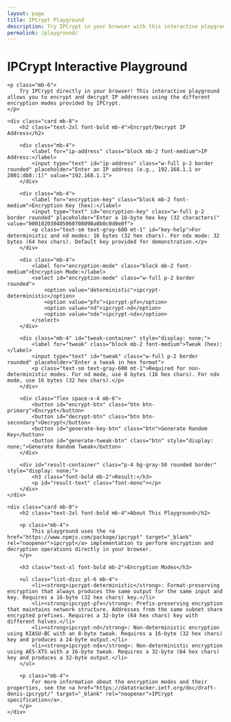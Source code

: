 ```yaml
---
layout: page
title: IPCrypt Playground
description: Try IPCrypt in your browser with this interactive playground. Encrypt and decrypt IP addresses using different modes.
permalink: /playground/
---
```


<div class="max-w-4xl mx-auto">
    <h1 class="text-3xl font-bold mb-6">IPCrypt Interactive Playground</h1>
    
    <p class="mb-6">
        Try IPCrypt directly in your browser! This interactive playground allows you to encrypt and decrypt IP addresses using the different encryption modes provided by IPCrypt.
    </p>
    
    <div class="card mb-8">
        <h2 class="text-2xl font-bold mb-4">Encrypt/Decrypt IP Address</h2>
        
        <div class="mb-4">
            <label for="ip-address" class="block mb-2 font-medium">IP Address:</label>
            <input type="text" id="ip-address" class="w-full p-2 border rounded" placeholder="Enter an IP address (e.g., 192.168.1.1 or 2001:db8::1)" value="192.168.1.1">
        </div>
        
        <div class="mb-4">
            <label for="encryption-key" class="block mb-2 font-medium">Encryption Key (hex):</label>
            <input type="text" id="encryption-key" class="w-full p-2 border rounded" placeholder="Enter a 16-byte hex key (32 characters)" value="000102030405060708090a0b0c0d0e0f">
            <p class="text-sm text-gray-600 mt-1" id="key-help">For deterministic and nd modes: 16 bytes (32 hex chars). For ndx mode: 32 bytes (64 hex chars). Default key provided for demonstration.</p>
        </div>
        
        <div class="mb-4">
            <label for="encryption-mode" class="block mb-2 font-medium">Encryption Mode:</label>
            <select id="encryption-mode" class="w-full p-2 border rounded">
                <option value="deterministic">ipcrypt-deterministic</option>
                <option value="pfx">ipcrypt-pfx</option>
                <option value="nd">ipcrypt-nd</option>
                <option value="ndx">ipcrypt-ndx</option>
            </select>
        </div>
        
        <div class="mb-4" id="tweak-container" style="display: none;">
            <label for="tweak" class="block mb-2 font-medium">Tweak (hex):</label>
            <input type="text" id="tweak" class="w-full p-2 border rounded" placeholder="Enter a tweak in hex format">
            <p class="text-sm text-gray-600 mt-1">Required for non-deterministic modes. For nd mode, use 8 bytes (16 hex chars). For ndx mode, use 16 bytes (32 hex chars).</p>
        </div>
        
        <div class="flex space-x-4 mb-6">
            <button id="encrypt-btn" class="btn btn-primary">Encrypt</button>
            <button id="decrypt-btn" class="btn btn-secondary">Decrypt</button>
            <button id="generate-key-btn" class="btn">Generate Random Key</button>
            <button id="generate-tweak-btn" class="btn" style="display: none;">Generate Random Tweak</button>
        </div>
        
        <div id="result-container" class="p-4 bg-gray-50 rounded border" style="display: none;">
            <h3 class="font-bold mb-2">Result:</h3>
            <p id="result-text" class="font-mono"></p>
        </div>
    </div>
    
    <div class="card mb-8">
        <h2 class="text-2xl font-bold mb-4">About This Playground</h2>
        
        <p class="mb-4">
            This playground uses the <a href="https://www.npmjs.com/package/ipcrypt" target="_blank" rel="noopener">ipcrypt</a> implementation to perform encryption and decryption operations directly in your browser.
        </p>
        
        <h3 class="text-xl font-bold mb-2">Encryption Modes</h3>
        
        <ul class="list-disc pl-6 mb-4">
            <li><strong>ipcrypt-deterministic</strong>: Format-preserving encryption that always produces the same output for the same input and key. Requires a 16-byte (32 hex chars) key.</li>
            <li><strong>ipcrypt-pfx</strong>: Prefix-preserving encryption that maintains network structure. Addresses from the same subnet share encrypted prefixes. Requires a 32-byte (64 hex chars) key with different halves.</li>
            <li><strong>ipcrypt-nd</strong>: Non-deterministic encryption using KIASU-BC with an 8-byte tweak. Requires a 16-byte (32 hex chars) key and produces a 24-byte output.</li>
            <li><strong>ipcrypt-ndx</strong>: Non-deterministic encryption using AES-XTS with a 16-byte tweak. Requires a 32-byte (64 hex chars) key and produces a 32-byte output.</li>
        </ul>
        
        <p class="mb-4">
            For more information about the encryption modes and their properties, see the <a href="https://datatracker.ietf.org/doc/draft-denis-ipcrypt/" target="_blank" rel="noopener">IPCrypt specification</a>.
        </p>
    </div>
</div>

<script src="{{ site.baseurl }}/assets/js/lib/ipcrypt.js"></script>
<script>
document.addEventListener('DOMContentLoaded', function() {
    const ipAddressInput = document.getElementById('ip-address');
    const encryptionKeyInput = document.getElementById('encryption-key');
    const encryptionModeSelect = document.getElementById('encryption-mode');
    const tweakContainer = document.getElementById('tweak-container');
    const tweakInput = document.getElementById('tweak');
    const encryptBtn = document.getElementById('encrypt-btn');
    const decryptBtn = document.getElementById('decrypt-btn');
    const generateKeyBtn = document.getElementById('generate-key-btn');
    const generateTweakBtn = document.getElementById('generate-tweak-btn');
    const resultContainer = document.getElementById('result-container');
    const resultText = document.getElementById('result-text');
    
    // Show/hide tweak input and update key requirements based on encryption mode
    encryptionModeSelect.addEventListener('change', function() {
        const keyHelp = document.getElementById('key-help');
        
        if (this.value === 'deterministic') {
            tweakContainer.style.display = 'none';
            generateTweakBtn.style.display = 'none';
            encryptionKeyInput.placeholder = 'Enter a 16-byte hex key (32 characters)';
            keyHelp.textContent = 'For deterministic mode: 16 bytes (32 hex chars). Default key provided for demonstration.';
        } else if (this.value === 'pfx') {
            tweakContainer.style.display = 'none';
            generateTweakBtn.style.display = 'none';
            encryptionKeyInput.placeholder = 'Enter a 32-byte hex key (64 characters)';
            keyHelp.textContent = 'For pfx mode: 32 bytes (64 hex chars) with different halves. Generate a new key for best results.';
        } else {
            tweakContainer.style.display = 'block';
            generateTweakBtn.style.display = 'inline-flex';
            
            // Update placeholder based on mode
            if (this.value === 'nd') {
                tweakInput.placeholder = 'Enter an 8-byte tweak (16 hex characters)';
                encryptionKeyInput.placeholder = 'Enter a 16-byte hex key (32 characters)';
                keyHelp.textContent = 'For nd mode: 16 bytes (32 hex chars). Default key provided for demonstration.';
            } else if (this.value === 'ndx') {
                tweakInput.placeholder = 'Enter a 16-byte tweak (32 hex characters)';
                encryptionKeyInput.placeholder = 'Enter a 32-byte hex key (64 characters)';
                keyHelp.textContent = 'For ndx mode: 32 bytes (64 hex chars). Generate a new key or extend the default.';
            }
        }
    });
    
    // Generate random key
    generateKeyBtn.addEventListener('click', function() {
        const mode = encryptionModeSelect.value;
        let keyLength = 32; // 16 bytes = 32 hex chars for deterministic and nd modes
        
        if (mode === 'ndx' || mode === 'pfx') {
            keyLength = 64; // 32 bytes = 64 hex chars for ndx and pfx modes
        }
        
        const key = generateRandomHex(keyLength);
        encryptionKeyInput.value = key;
    });
    
    // Generate random tweak
    generateTweakBtn.addEventListener('click', function() {
        const mode = encryptionModeSelect.value;
        let tweakLength = 16; // 8 bytes = 16 hex chars for nd mode
        
        if (mode === 'ndx') {
            tweakLength = 32; // 16 bytes = 32 hex chars for ndx mode
        }
        
        const tweak = generateRandomHex(tweakLength);
        tweakInput.value = tweak;
    });
    
    // Encrypt button
    encryptBtn.addEventListener('click', function() {
        try {
            const ip = ipAddressInput.value.trim();
            const key = hexToBytes(encryptionKeyInput.value.trim());
            const mode = encryptionModeSelect.value;
            
            console.log('Encrypting IP:', ip);
            console.log('Key:', Array.from(key).map(b => b.toString(16).padStart(2, '0')).join(''));
            console.log('Mode:', mode);
            
            if (!ip) {
                throw new Error('Please enter an IP address');
            }
            
            const expectedKeyLength = (mode === 'ndx' || mode === 'pfx') ? 32 : 16;
            if (key.length !== expectedKeyLength) {
                throw new Error(`Key must be ${expectedKeyLength} bytes (${expectedKeyLength * 2} hex characters) for ${mode} mode`);
            }
            
            let result;
            console.log('Using ipcrypt object:', ipcrypt);
            
            if (mode === 'deterministic') {
                console.log('Using deterministic mode');
                result = ipcrypt.deterministic.encrypt(ip, key);
            } else if (mode === 'pfx') {
                console.log('Using pfx mode');
                result = ipcrypt.pfx.encrypt(ip, key);
            } else {
                const tweak = hexToBytes(tweakInput.value.trim());
                
                if (mode === 'nd') {
                    if (tweak.length !== 8) {
                        throw new Error('Tweak must be 8 bytes (16 hex characters) for nd mode');
                    }
                    result = ipcrypt.nd.encrypt(ip, key, tweak);
                } else if (mode === 'ndx') {
                    if (tweak.length !== 16) {
                        throw new Error('Tweak must be 16 bytes (32 hex characters) for ndx mode');
                    }
                    result = ipcrypt.ndx.encrypt(ip, key, tweak);
                }
            }
            
            resultContainer.style.display = 'block';
            resultText.textContent = result;
            resultText.classList.remove('text-red-500');
        } catch (error) {
            resultContainer.style.display = 'block';
            resultText.textContent = 'Error: ' + error.message;
            resultText.classList.add('text-red-500');
        }
    });
    
    // Decrypt button
    decryptBtn.addEventListener('click', function() {
        try {
            const encryptedValue = ipAddressInput.value.trim();
            const key = hexToBytes(encryptionKeyInput.value.trim());
            const mode = encryptionModeSelect.value;
            
            if (!encryptedValue) {
                throw new Error('Please enter an encrypted value');
            }
            
            const expectedKeyLength = (mode === 'ndx' || mode === 'pfx') ? 32 : 16;
            if (key.length !== expectedKeyLength) {
                throw new Error(`Key must be ${expectedKeyLength} bytes (${expectedKeyLength * 2} hex characters) for ${mode} mode`);
            }
            
            let result;
            
            if (mode === 'deterministic') {
                result = ipcrypt.deterministic.decrypt(encryptedValue, key);
            } else if (mode === 'pfx') {
                result = ipcrypt.pfx.decrypt(encryptedValue, key);
            } else {
                const tweak = hexToBytes(tweakInput.value.trim());
                
                if (mode === 'nd') {
                    if (tweak.length !== 8) {
                        throw new Error('Tweak must be 8 bytes (16 hex characters) for nd mode');
                    }
                    result = ipcrypt.nd.decrypt(encryptedValue, key, tweak);
                } else if (mode === 'ndx') {
                    if (tweak.length !== 16) {
                        throw new Error('Tweak must be 16 bytes (32 hex characters) for ndx mode');
                    }
                    result = ipcrypt.ndx.decrypt(encryptedValue, key, tweak);
                }
            }
            
            resultContainer.style.display = 'block';
            resultText.textContent = result;
            resultText.classList.remove('text-red-500');
        } catch (error) {
            resultContainer.style.display = 'block';
            resultText.textContent = 'Error: ' + error.message;
            resultText.classList.add('text-red-500');
        }
    });
    
    // Helper functions
    function generateRandomHex(length) {
        const bytes = new Uint8Array(length / 2);
        crypto.getRandomValues(bytes);
        return Array.from(bytes).map(b => b.toString(16).padStart(2, '0')).join('');
    }
    
    function hexToBytes(hex) {
        hex = hex.replace(/\s/g, ''); // Remove whitespace
        const bytes = new Uint8Array(hex.length / 2);
        for (let i = 0; i < hex.length; i += 2) {
            bytes[i / 2] = parseInt(hex.substr(i, 2), 16);
        }
        return bytes;
    }
});
</script>

<style>
.btn-sm {
    padding: 0.375rem 0.75rem;
    font-size: 0.875rem;
}

.text-red-500 {
    color: #ef4444;
}

.list-disc {
    list-style-type: disc;
}

.font-mono {
    font-family: var(--font-mono);
}
</style>